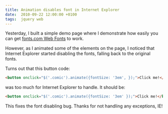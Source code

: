 ```yaml
---
title: Animation disables font in Internet Explorer
date:  2010-09-22 12:00:00 +0100
tags:  jquery web
---
```


Yesterday, I built a simple demo page where I demonstrate how easily you can get
[fonts.com Web Fonts](https://www.fonts.com/web-fonts) to work.

However, as I animated some of the elements on the page, I noticed that Internet
Explorer started disabling the fonts, falling back to the original fonts.

Turns out that this button code:

```html
<button onclick="$('.comic').animate({fontSize: '3em', });">Click me!</button>
```

was too much for Internet Explorer to handle. It should be:

```html
<button onclick="$('.comic').animate({fontSize: '3em' });">Click me!</button>
```

This fixes the font disabling bug. Thanks for not handling any exceptions, IE!